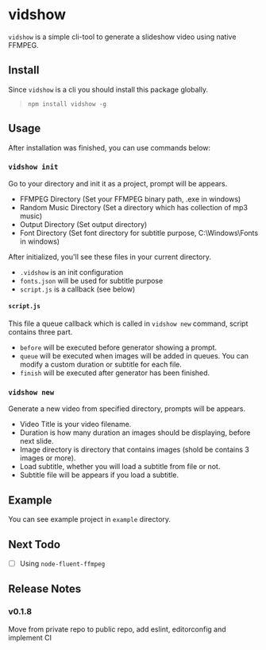 # vidshow
`vidshow` is a simple cli-tool to generate a slideshow video using native FFMPEG.

## Install
Since `vidshow` is a cli you should install this package globally.
> `npm install vidshow -g`

## Usage
After installation was finished, you can use commands below:

### `vidshow init`
Go to your directory and init it as a project, prompt will be appears.  
* FFMPEG Directory (Set your FFMPEG binary path, .exe in windows)
* Random Music Directory (Set a directory which has collection of mp3 music)
* Output Directory (Set output directory)
* Font Directory (Set font directory for subtitle purpose, C:\\Windows\\Fonts in windows)

After initialized, you'll see these files in your current directory.  
* `.vidshow` is an init configuration
* `fonts.json` will be used for subtitle purpose
* `script.js` is a callback (see below)

#### `script.js`
This file a queue callback which is called in `vidshow new` command, script contains three part.  
* `before` will be executed before generator showing a prompt.
* `queue` will be executed when images will be added in queues. You can modify a custom duration or subtitle for each file.
* `finish` will be executed after generator has been finished.

### `vidshow new`
Generate a new video from specified directory, prompts will be appears.  
* Video Title is your video filename.
* Duration is how many duration an images should be displaying, before next slide.
* Image directory is directory that contains images (shold be contains 3 images or more).
* Load subtitle, whether you will load a subtitle from file or not.
* Subtitle file will be appears if you load a subtitle.

## Example
You can see example project in `example` directory.

## Next Todo
* [ ] Using `node-fluent-ffmpeg`

## Release Notes
### v0.1.8
Move from private repo to public repo, add eslint, editorconfig and implement CI
